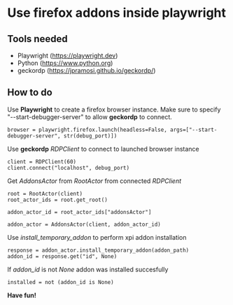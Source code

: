 # Use firefox addons inside playwright 

## Tools needed
* Playwright (https://playwright.dev)
* Python (https://www.python.org)
* geckordp (https://jpramosi.github.io/geckordp/)

## How to do

Use **Playwright** to create a firefox browser instance. Make sure to specify "--start-debugger-server" to allow **geckordp** to connect.

    browser = playwright.firefox.launch(headless=False, args=["--start-debugger-server", str(debug_port)])

Use **geckordp** *RDPClient* to connect to launched browser instance

    client = RDPClient(60)
    client.connect("localhost", debug_port)

Get *AddonsActor* from *RootActor* from connected *RDPClient*

    root = RootActor(client)
    root_actor_ids = root.get_root()

    addon_actor_id = root_actor_ids["addonsActor"]

    addon_actor = AddonsActor(client, addon_actor_id)


Use *install_temporary_addon* to perform xpi addon installation

    response = addon_actor.install_temporary_addon(addon_path)
    addon_id = response.get("id", None)

If *addon_id* is not *None* addon was installed succesfully

    installed = not (addon_id is None)

**Have fun!**